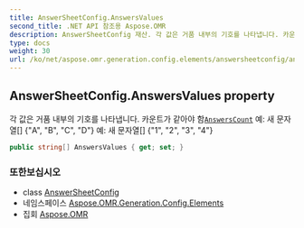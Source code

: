 ```yaml
---
title: AnswerSheetConfig.AnswersValues
second_title: .NET API 참조용 Aspose.OMR
description: AnswerSheetConfig 재산. 각 값은 거품 내부의 기호를 나타냅니다. 카운트가 같아야 함AnswersCount 예 새 문자열 A B C D 예 새 문자열 1 2 3 4
type: docs
weight: 30
url: /ko/net/aspose.omr.generation.config.elements/answersheetconfig/answersvalues/
---
```

## AnswerSheetConfig.AnswersValues property

각 값은 거품 내부의 기호를 나타냅니다. 카운트가 같아야 함[`AnswersCount`](../answerscount/) 예: 새 문자열[] {"A", "B", "C", "D"} 예: 새 문자열[] {"1", "2", "3", "4"}

```csharp
public string[] AnswersValues { get; set; }
```

### 또한보십시오

* class [AnswerSheetConfig](../)
* 네임스페이스 [Aspose.OMR.Generation.Config.Elements](../../answersheetconfig/)
* 집회 [Aspose.OMR](../../../)


